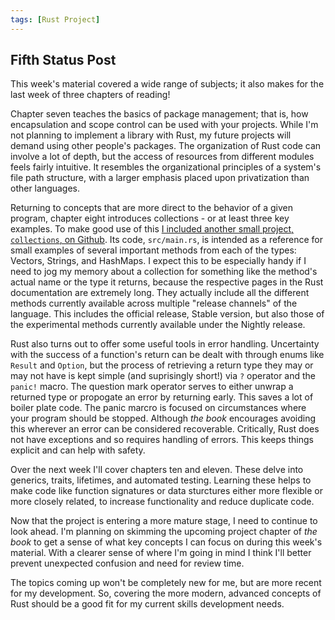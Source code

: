 ```yaml
---
tags: [Rust Project]
---
```

## Fifth Status Post

This week's material covered a wide range of subjects; it also makes for the last week of three chapters of reading!

Chapter seven teaches the basics of package management; that is, how encapsulation and scope control can be used with your projects. While I'm not planning to implement a library with Rust, my future projects will demand using other people's packages. The organization of Rust code can involve a lot of depth, but the access of resources from different modules feels fairly intuitive. It resembles the organizational principles of a system's file path structure, with a larger emphasis placed upon privatization than other languages. 

Returning to concepts that are more direct to the behavior of a given program, chapter eight introduces collections - or at least three key examples. To make good use of this [I included another small project, `collections`, on Github](https://github.com/SDeanEgan/rust-lang.book/tree/main/collections). Its code, `src/main.rs`, is intended as a reference for small examples of several important methods from each of the types: Vectors, Strings, and HashMaps. I expect this to be especially handy if I need to jog my memory about a collection for something like the method's actual name or the type it returns, because the respective pages in the Rust documentation are extremely long. They actually include all the different methods currently available across multiple "release channels" of the language. This includes the official release, Stable version, but also those of the experimental methods currently available under the Nightly release. 

Rust also turns out to offer some useful tools in error handling. Uncertainty with the success of a function's return can be dealt with through enums like `Result` and `Option`, but the process of retrieving a return type they may or may not have is kept simple (and suprisingly short!) via `?` operator and the `panic!` macro. The question mark operator serves to either unwrap a returned type or propogate an error by returning early. This saves a lot of boiler plate code. The panic marcro is focused on circumstances where your program should be stopped. Although *the book* encourages avoiding this wherever an error can be considered recoverable. Critically, Rust does not have exceptions and so requires handling of errors. This keeps things explicit and can help with safety. 

Over the next week I'll cover chapters ten and eleven. These delve into generics, traits, lifetimes, and automated testing. Learning these helps to make code like function signatures or data sturctures either more flexible or more closely related, to increase functionality and reduce duplicate code. 

Now that the project is entering a more mature stage, I need to continue to look ahead. I'm planning on skimming the upcoming project chapter of *the book* to get a sense of what key concepts I can focus on during this week's material. With a clearer sense of where I'm going in mind I think I'll better prevent unexpected confusion and need for review time. 

The topics coming up won't be completely new for me, but are more recent for my development. So, covering the more modern, advanced concepts of Rust should be a good fit for my current skills development needs. 
